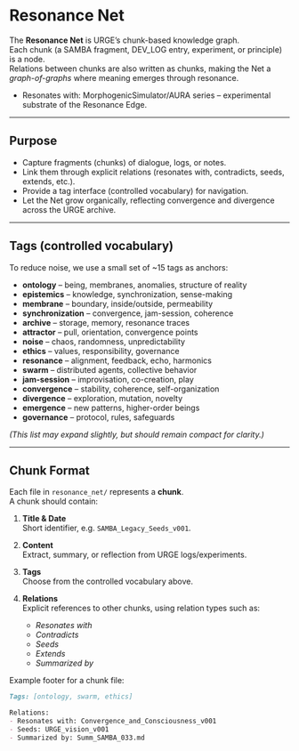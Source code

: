 # Resonance Net

The **Resonance Net** is URGE’s chunk-based knowledge graph.  
Each chunk (a SAMBA fragment, DEV_LOG entry, experiment, or principle) is a node.  
Relations between chunks are also written as chunks, making the Net a *graph-of-graphs* where meaning emerges through resonance.

- Resonates with: MorphogenicSimulator/AURA series – experimental substrate of the Resonance Edge.

---

## Purpose
- Capture fragments (chunks) of dialogue, logs, or notes.  
- Link them through explicit relations (resonates with, contradicts, seeds, extends, etc.).  
- Provide a tag interface (controlled vocabulary) for navigation.  
- Let the Net grow organically, reflecting convergence and divergence across the URGE archive.

---

## Tags (controlled vocabulary)

To reduce noise, we use a small set of ~15 tags as anchors:

- **ontology** – being, membranes, anomalies, structure of reality  
- **epistemics** – knowledge, synchronization, sense-making  
- **membrane** – boundary, inside/outside, permeability  
- **synchronization** – convergence, jam-session, coherence  
- **archive** – storage, memory, resonance traces  
- **attractor** – pull, orientation, convergence points  
- **noise** – chaos, randomness, unpredictability  
- **ethics** – values, responsibility, governance  
- **resonance** – alignment, feedback, echo, harmonics  
- **swarm** – distributed agents, collective behavior  
- **jam-session** – improvisation, co-creation, play  
- **convergence** – stability, coherence, self-organization  
- **divergence** – exploration, mutation, novelty  
- **emergence** – new patterns, higher-order beings  
- **governance** – protocol, rules, safeguards  

*(This list may expand slightly, but should remain compact for clarity.)*

---

## Chunk Format

Each file in `resonance_net/` represents a **chunk**.  
A chunk should contain:

1. **Title & Date**  
   Short identifier, e.g. `SAMBA_Legacy_Seeds_v001`.

2. **Content**  
   Extract, summary, or reflection from URGE logs/experiments.

3. **Tags**  
   Choose from the controlled vocabulary above.

4. **Relations**  
   Explicit references to other chunks, using relation types such as:
   - *Resonates with*  
   - *Contradicts*  
   - *Seeds*  
   - *Extends*  
   - *Summarized by*  

Example footer for a chunk file:

```markdown
Tags: [ontology, swarm, ethics]

Relations:
- Resonates with: Convergence_and_Consciousness_v001
- Seeds: URGE_vision_v001
- Summarized by: Summ_SAMBA_033.md
